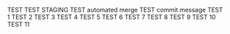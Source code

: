 TEST
TEST STAGING
TEST automated merge
TEST commit message
TEST 1
TEST 2
TEST 3
TEST 4
TEST 5
TEST 6
TEST 7
TEST 8
TEST 9
TEST 10
TEST 11
